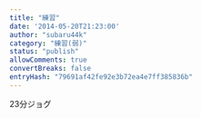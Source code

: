 ```yaml
---
title: "練習"
date: '2014-05-20T21:23:00'
author: "subaru44k"
category: "練習(弱)"
status: "publish"
allowComments: true
convertBreaks: false
entryHash: "79691af42fe92e3b72ea4e7ff385836b"
---
```

23分ジョグ
